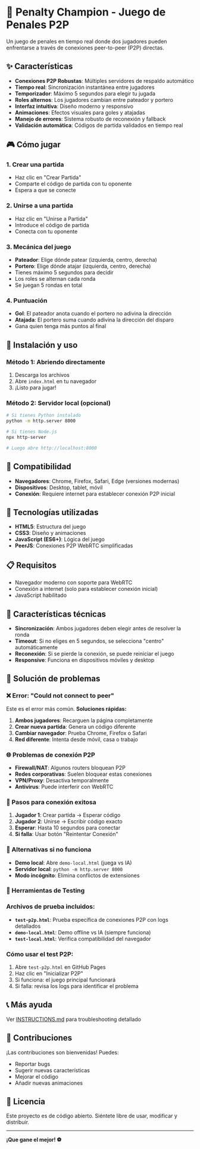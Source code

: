 # 🥅 Penalty Champion - Juego de Penales P2P

Un juego de penales en tiempo real donde dos jugadores pueden enfrentarse a través de conexiones peer-to-peer (P2P) directas.

## ✨ Características

- **Conexiones P2P Robustas**: Múltiples servidores de respaldo automático
- **Tiempo real**: Sincronización instantánea entre jugadores
- **Temporizador**: Máximo 5 segundos para elegir tu jugada
- **Roles alternos**: Los jugadores cambian entre pateador y portero
- **Interfaz intuitiva**: Diseño moderno y responsivo
- **Animaciones**: Efectos visuales para goles y atajadas
- **Manejo de errores**: Sistema robusto de reconexión y fallback
- **Validación automática**: Códigos de partida validados en tiempo real

## 🎮 Cómo jugar

### 1. Crear una partida
- Haz clic en "Crear Partida"
- Comparte el código de partida con tu oponente
- Espera a que se conecte

### 2. Unirse a una partida
- Haz clic en "Unirse a Partida"
- Introduce el código de partida
- Conecta con tu oponente

### 3. Mecánica del juego
- **Pateador**: Elige dónde patear (izquierda, centro, derecha)
- **Portero**: Elige dónde atajar (izquierda, centro, derecha)
- Tienes máximo 5 segundos para decidir
- Los roles se alternan cada ronda
- Se juegan 5 rondas en total

### 4. Puntuación
- **Gol**: El pateador anota cuando el portero no adivina la dirección
- **Atajada**: El portero suma cuando adivina la dirección del disparo
- Gana quien tenga más puntos al final

## 🚀 Instalación y uso

### Método 1: Abriendo directamente
1. Descarga los archivos
2. Abre `index.html` en tu navegador
3. ¡Listo para jugar!

### Método 2: Servidor local (opcional)
```bash
# Si tienes Python instalado
python -m http.server 8000

# Si tienes Node.js
npx http-server

# Luego abre http://localhost:8000
```

## 📱 Compatibilidad

- **Navegadores**: Chrome, Firefox, Safari, Edge (versiones modernas)
- **Dispositivos**: Desktop, tablet, móvil
- **Conexión**: Requiere internet para establecer conexión P2P inicial

## 🔧 Tecnologías utilizadas

- **HTML5**: Estructura del juego
- **CSS3**: Diseño y animaciones
- **JavaScript (ES6+)**: Lógica del juego
- **PeerJS**: Conexiones P2P WebRTC simplificadas

## 📋 Requisitos

- Navegador moderno con soporte para WebRTC
- Conexión a internet (solo para establecer conexión inicial)
- JavaScript habilitado

## 🎯 Características técnicas

- **Sincronización**: Ambos jugadores deben elegir antes de resolver la ronda
- **Timeout**: Si no eliges en 5 segundos, se selecciona "centro" automáticamente
- **Reconexión**: Si se pierde la conexión, se puede reiniciar el juego
- **Responsive**: Funciona en dispositivos móviles y desktop

## 🐛 Solución de problemas

### ❌ Error: "Could not connect to peer"
Este es el error más común. **Soluciones rápidas:**

1. **Ambos jugadores**: Recarguen la página completamente
2. **Crear nueva partida**: Genera un código diferente
3. **Cambiar navegador**: Prueba Chrome, Firefox o Safari
4. **Red diferente**: Intenta desde móvil, casa o trabajo

### 🌐 Problemas de conexión P2P
- **Firewall/NAT**: Algunos routers bloquean P2P
- **Redes corporativas**: Suelen bloquear estas conexiones
- **VPN/Proxy**: Desactiva temporalmente
- **Antivirus**: Puede interferir con WebRTC

### 🔧 Pasos para conexión exitosa
1. **Jugador 1**: Crear partida → Esperar código
2. **Jugador 2**: Unirse → Escribir código exacto
3. **Esperar**: Hasta 10 segundos para conectar
4. **Si falla**: Usar botón "Reintentar Conexión"

### 🎯 Alternativas si no funciona
- **Demo local**: Abre `demo-local.html` (juega vs IA)
- **Servidor local**: `python -m http.server 8000`
- **Modo incógnito**: Elimina conflictos de extensiones

### 🧪 Herramientas de Testing

### Archivos de prueba incluidos:
- **`test-p2p.html`**: Prueba específica de conexiones P2P con logs detallados
- **`demo-local.html`**: Demo offline vs IA (siempre funciona)
- **`test-local.html`**: Verifica compatibilidad del navegador

### Cómo usar el test P2P:
1. Abre `test-p2p.html` en GitHub Pages
2. Haz clic en "Inicializar P2P"
3. Si funciona: el juego principal funcionará
4. Si falla: revisa los logs para identificar el problema

## 📞 Más ayuda
Ver [INSTRUCTIONS.md](INSTRUCTIONS.md) para troubleshooting detallado

## 🤝 Contribuciones

¡Las contribuciones son bienvenidas! Puedes:
- Reportar bugs
- Sugerir nuevas características
- Mejorar el código
- Añadir nuevas animaciones

## 📄 Licencia

Este proyecto es de código abierto. Siéntete libre de usar, modificar y distribuir.

---

**¡Que gane el mejor! ⚽** 